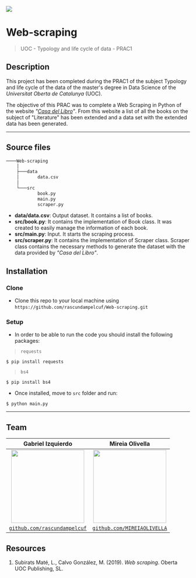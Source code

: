 <img src="https://www.incimages.com/uploaded_files/image/970x450/rey-seven-nm-mZ4Cs2I-unsplash_397351.jpg">

# Web-scraping
> UOC - Typology and life cycle of data - PRAC1

## Description
This project has been completed during the PRAC1 of the subject Typology and life cycle of the data of the master's degree in Data Science of the *Universitat Oberta de Catalunya* (UOC).

The objective of this PRAC was to complete a Web Scraping in Python of the website *"[Casa del Libro](https://www.casadellibro.com/)"*. From this website a list of all the books on the subject of "Literature" has been extended and a data set with the extended data has been generated.

---

## Source files

```bash
────Web-scraping
    │
    ├───data
    │       data.csv
    │
    └───src
            book.py
            main.py
            scraper.py
```
- **data/data.csv**: Output dataset. It contains a list of books.
- **src/book.py**: It contains the implementation of Book class. It was created to easily manage the information of each book.
- **src/main.py**: Input. It starts the scraping process.
- **src/scraper.py**: It contains the implementation of Scraper class. Scraper class contains the necessary methods to generate the dataset with the data provided by *"Casa del Libro"*.

## Installation

### Clone

- Clone this repo to your local machine using `https://github.com/rascundampelcuf/Web-scraping.git`

### Setup

- In order to be able to run the code you should install the following packages:
> `requests`
```shell
$ pip install requests
```
> `bs4`
```shell
$ pip install bs4
```

- Once installed, move to `src` folder and run:
```shell
$ python main.py
```

---

## Team

| **Gabriel Izquierdo** | **Mireia Olivella** |
| :---: | :---: |
| [<img src="https://avatars.githubusercontent.com/rascundampelcuf" width="200" height="200">](http://github.com/rascundampelcuf) | [<img src="https://avatars.githubusercontent.com/MIREIAOLIVELLA" width="200" height="200">](http://github.com/MIREIAOLIVELLA) |
| <a href="http://github.com/rascundampelcuf" target="_blank">`github.com/rascundampelcuf`</a> | <a href="http://github.com/MIREIAOLIVELLA" target="_blank">`github.com/MIREIAOLIVELLA`</a> |

## Resources
1. Subirats Maté, L., Calvo González, M. (2019). *Web scraping*. Oberta UOC Publishing, SL.